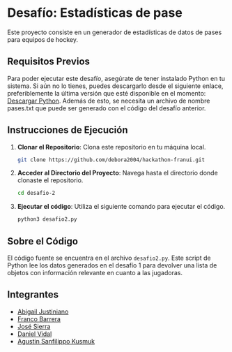 # Desafío: Estadísticas de pase

Este proyecto consiste en un generador de estadísticas de datos de pases para equipos de hockey.

## Requisitos Previos

Para poder ejecutar este desafío, asegúrate de tener instalado Python en tu sistema. Si aún no lo tienes, puedes
descargarlo desde el siguiente enlace, preferiblemente la última versión que esté disponible en el
momento: [Descargar Python](https://www.python.org/downloads/). Además de esto, se necesita un archivo de nombre
pases.txt que puede ser generado con el código del desafío anterior.

## Instrucciones de Ejecución

1. **Clonar el Repositorio**: Clona este repositorio en tu máquina local.

    ```bash
    git clone https://github.com/debora2004/hackathon-franui.git
    ```

2. **Acceder al Directorio del Proyecto**: Navega hasta el directorio donde clonaste el repositorio.

    ```bash
    cd desafio-2
    ```

3. **Ejecutar el código**: Utiliza el siguiente comando para ejecutar el código.

    ```bash
    python3 desafio2.py
    ```

## Sobre el Código

El código fuente se encuentra en el archivo `desafio2.py`. Este script de Python lee los datos generados en el desafío 1
para devolver una lista de objetos con información relevante en cuanto a las jugadoras.

## Integrantes

- [Abigail Justiniano](mailto:ajustiniano@uade.edu.ar)
- [Franco Barrera](mailto:fbarrera@uade.edu.ar)
- [José Sierra](mailto:jsierra@uade.edu.ar)
- [Daniel Vidal](mailto:dvidalasto@uade.edu.ar)
- [Agustin Sanfilippo Kusmuk](mailto:asanfilippo@uade.edu.ar)